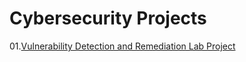 # Cybersecurity Projects
01.[Vulnerability Detection and Remediation Lab Project](https://github.com/Isaac-Ayanda/Vul-mgt-with-openvas/blob/main/README.md)
